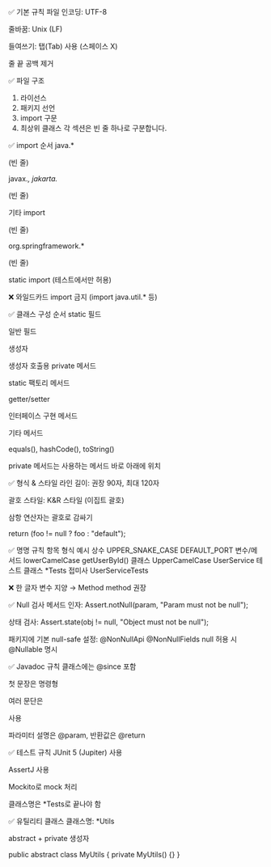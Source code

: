 ✅ 기본 규칙
파일 인코딩: UTF-8

줄바꿈: Unix (LF)

들여쓰기: 탭(Tab) 사용 (스페이스 X)

줄 끝 공백 제거

✅ 파일 구조
1. 라이선스
2. 패키지 선언
3. import 구문
4. 최상위 클래스
각 섹션은 빈 줄 하나로 구분합니다.

✅ import 순서
java.*

(빈 줄)

javax.*, jakarta.*

(빈 줄)

기타 import

(빈 줄)

org.springframework.*

(빈 줄)

static import (테스트에서만 허용)

❌ 와일드카드 import 금지 (import java.util.* 등)

✅ 클래스 구성 순서
static 필드

일반 필드

생성자

생성자 호출용 private 메서드

static 팩토리 메서드

getter/setter

인터페이스 구현 메서드

기타 메서드

equals(), hashCode(), toString()

private 메서드는 사용하는 메서드 바로 아래에 위치

✅ 형식 & 스타일
라인 길이: 권장 90자, 최대 120자

괄호 스타일: K&R 스타일 (이집트 괄호)

삼항 연산자는 괄호로 감싸기

return (foo != null ? foo : "default");

✅ 명명 규칙
항목	형식	예시
상수	UPPER_SNAKE_CASE	DEFAULT_PORT
변수/메서드	lowerCamelCase	getUserById()
클래스	UpperCamelCase	UserService
테스트 클래스	*Tests 접미사	UserServiceTests

❌ 한 글자 변수 지양 → Method method 권장

✅ Null 검사
메서드 인자:
Assert.notNull(param, "Param must not be null");

상태 검사:
Assert.state(obj != null, "Object must not be null");

패키지에 기본 null-safe 설정:
@NonNullApi
@NonNullFields
null 허용 시 @Nullable 명시

✅ Javadoc 규칙
클래스에는 @since 포함

첫 문장은 명령형

여러 문단은 <p> 사용

파라미터 설명은 @param, 반환값은 @return

✅ 테스트 규칙
JUnit 5 (Jupiter) 사용

AssertJ 사용

Mockito로 mock 처리

클래스명은 *Tests로 끝나야 함

✅ 유틸리티 클래스
클래스명: *Utils

abstract + private 생성자

public abstract class MyUtils {
    private MyUtils() {}
}
